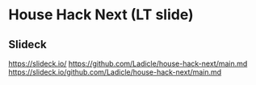 # House Hack Next (LT slide)

## Slideck

https://slideck.io/
https://github.com/Ladicle/house-hack-next/main.md
https://slideck.io/github.com/Ladicle/house-hack-next/main.md
